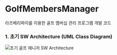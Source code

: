 # GolfMembersManager
라즈베리파이를 이용한 골프 멤버십 관리 프로그램 개발 코드

### 1. 초기 SW Architecture (UML Class Diagram)
![초기 골프 매니저 SW Architecture](https://user-images.githubusercontent.com/113006133/190967738-80eb0dcc-dcaa-4f94-9912-d09d3eb98596.JPG)
